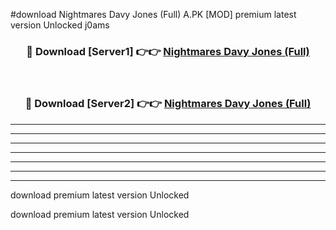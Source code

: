#download Nightmares Davy Jones (Full) A.PK [MOD] premium latest version Unlocked j0ams 



<div align="center">
<h3>🔴 Download [Server1] 👉👉 <a href="https://download1apk.web.app/">Nightmares Davy Jones (Full)</a></h3><br>

<h3>🔴 Download [Server2] 👉👉 <a href="https://download1apk.web.app/">Nightmares Davy Jones (Full)</a></h3>
</div>





----------------------------------------------------------

----------------------------------------------------------

----------------------------------------------------------

----------------------------------------------------------

----------------------------------------------------------

----------------------------------------------------------

----------------------------------------------------------

download premium latest version Unlocked

download premium latest version Unlocked
